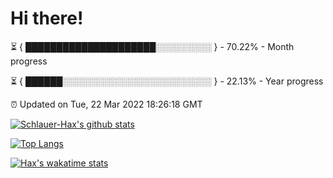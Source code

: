 # Hi there!

⏳ { █████████████████████░░░░░░░░░ } - 70.22% - Month progress

⏳ { ██████░░░░░░░░░░░░░░░░░░░░░░░░ } - 22.13% - Year progress

⏰ Updated on Tue, 22 Mar 2022 18:26:18 GMT


[![Schlauer-Hax's github stats](https://github-readme-stats.vercel.app/api?username=Schlauer-Hax&show_icons=true&theme=dark&count_private=true)](https://github.com/Schlauer-Hax)


[![Top Langs](https://github-readme-stats.vercel.app/api/top-langs/?username=Schlauer-Hax&layout=compact&theme=dark)](https://github.com/Schlauer-Hax?tab=repositories)


[![Hax's wakatime stats](https://github-readme-stats.vercel.app/api/wakatime?username=Hax&theme=dark)](https://wakatime.com/@Hax)

